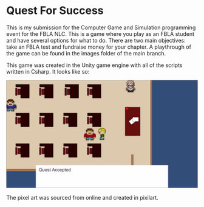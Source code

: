 # Quest For Success

This is my submission for the Computer Game and Simulation programming event for the FBLA NLC. This is a game where you play as an FBLA student and have several options for what to do. There are two main objectives: take an FBLA test and fundraise money for your chapter. A playthrough of the game can be found in the images folder of the main branch. 

This game was created in the Unity game engine with all of the scripts written in Csharp. It looks like so:

![example image](/images/gameshot.png)

The pixel art was sourced from online and created in pixilart.
